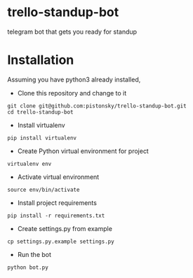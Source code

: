 # trello-standup-bot
telegram bot that gets you ready for standup

# Installation

Assuming you have python3 already installed,

* Clone this repository and change to it
```
git clone git@github.com:pistonsky/trello-standup-bot.git
cd trello-standup-bot
```

* Install virtualenv
```
pip install virtualenv
```

* Create Python virtual environment for project
```
virtualenv env
```

* Activate virtual environment
```
source env/bin/activate
```

* Install project requirements
```
pip install -r requirements.txt
```

* Create settings.py from example
```
cp settings.py.example settings.py
```

* Run the bot
```
python bot.py
```
